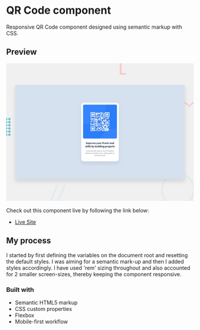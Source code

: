 # QR Code component

Responsive QR Code component designed using semantic markup with CSS.

## Preview

![Preview of QR Code component](./preview.jpg)

Check out this component live by following the link below:

- [Live Site](https://bauerceptor.github.io/fmentor-01-qr-code/)

## My process

I started by first defining the variables on the document root and resetting the default styles. I was aiming for a semantic mark-up and then I added styles accordingly. I have used 'rem' sizing throughout and also accounted for 2 smaller screen-sizes, thereby keeping the component responsive.

### Built with

- Semantic HTML5 markup
- CSS custom properties
- Flexbox
- Mobile-first workflow
